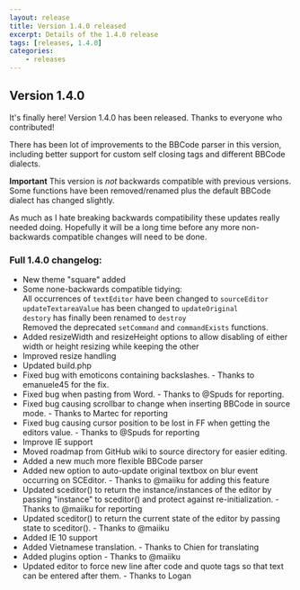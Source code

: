 ```yaml
---
layout: release
title: Version 1.4.0 released
excerpt: Details of the 1.4.0 release
tags: [releases, 1.4.0]
categories:
    - releases
---
```

## Version 1.4.0

It's finally here! Version 1.4.0 has been released. Thanks to everyone who contributed!

There has been lot of improvements to the BBCode parser in this version, including better support for custom self closing tags and different BBCode dialects.

**Important** This version is *not* backwards compatible with previous versions. Some functions have been removed/renamed plus the default BBCode dialect has changed slightly.

As much as I hate breaking backwards compatibility these updates really needed doing. Hopefully it will be a long time before any more non-backwards compatible changes will need to be done.

### Full 1.4.0 changelog:

 * New theme "square" added
 * Some none-backwards compatible tidying:  
   All occurrences of `textEditor` have been changed to `sourceEditor`  
   `updateTextareaValue` has been changed to `updateOriginal`  
   `destory` has finally been renamed to `destroy`  
   Removed the deprecated `setCommand` and `commandExists` functions.
 * Added resizeWidth and resizeHeight options to allow disabling of either width or height resizing while keeping the other
 * Improved resize handling
 * Updated build.php
 * Fixed bug with emoticons containing backslashes. - Thanks to emanuele45 for the fix.
 * Fixed bug when pasting from Word. - Thanks to @Spuds for reporting.
 * Fixed bug causing scrollbar to change when inserting BBCode in source mode. - Thanks to Martec for reporting
 * Fixed bug causing cursor position to be lost in FF when getting the editors value. - Thanks to @Spuds for reporting
 * Improve IE support
 * Moved roadmap from GitHub wiki to source directory for easier editing.
 * Added a new much more flexible BBCode parser
 * Added new option to auto-update original textbox on blur event occurring on SCEditor. - Thanks to @maiiku for adding this feature
 * Updated sceditor() to return the instance/instances of the editor by passing "instance" to sceditor() and protect against re-initialization. - Thanks to @maiiku for reporting
 * Updated sceditor() to return the current state of the editor by passing state to sceditor(). - Thanks to @maiiku
 * Added IE 10 support
 * Added Vietnamese translation. - Thanks to Chien for translating
 * Added plugins option - Thanks to @maiiku
 * Updated editor to force new line after code and quote tags so that text can be entered after them. - Thanks to Logan
